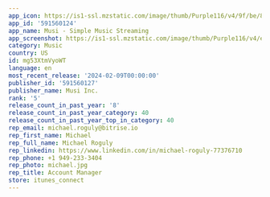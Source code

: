 ```yaml
---
app_icon: https://is1-ssl.mzstatic.com/image/thumb/Purple116/v4/9f/be/84/9fbe84e2-c321-a9fa-6844-35e647a53242/AppIcon-0-0-1x_U007epad-0-0-85-220.png/1024x1024bb.png
app_id: '591560124'
app_name: Musi - Simple Music Streaming
app_screenshot: https://is1-ssl.mzstatic.com/image/thumb/Purple116/v4/ec/6b/af/ec6baf4a-4ece-066d-b243-f2f2f7cbd190/83cf6ea6-e349-4d90-bc97-5a3d7ce0bf2c_01.png/1242x2688bb.png
category: Music
country: US
id: mg53XtmVyoWT
language: en
most_recent_release: '2024-02-09T00:00:00'
publisher_id: '591560127'
publisher_name: Musi Inc.
rank: '5'
release_count_in_past_year: '8'
release_count_in_past_year_category: 40
release_count_in_past_year_top_in_category: 40
rep_email: michael.roguly@bitrise.io
rep_first_name: Michael
rep_full_name: Michael Roguly
rep_linkedin: https://www.linkedin.com/in/michael-roguly-77376710
rep_phone: +1 949-233-3404
rep_photo: michael.jpg
rep_title: Account Manager
store: itunes_connect
---
```

